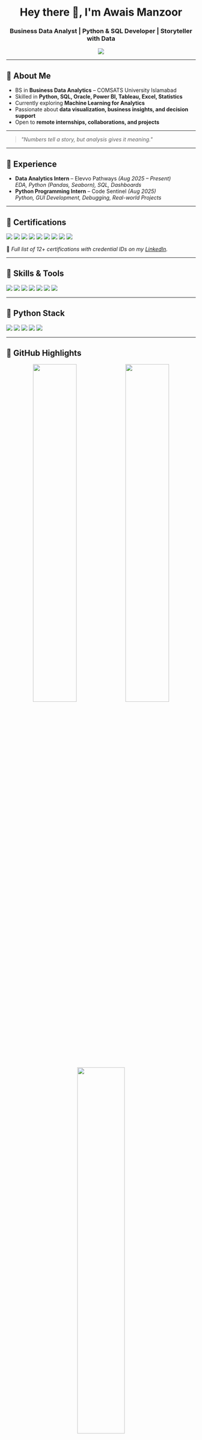 <!-- Profile Header -->
<h1 align="center">Hey there 👋, I'm Awais Manzoor</h1>
<h3 align="center">Business Data Analyst | Python & SQL Developer | Storyteller with Data</h3>

<p align="center">
  <img src="https://readme-typing-svg.herokuapp.com?color=1E90FF&size=24&center=true&vCenter=true&width=600&height=45&lines=Data+Analytics+|+Python+Programming;SQL+|+Excel+|+Power+BI+|+Tableau;Turning+Data+into+Actionable+Insights" />
</p>

---

## 🔹 About Me  
- BS in **Business Data Analytics** – COMSATS University Islamabad  
- Skilled in **Python, SQL, Oracle, Power BI, Tableau, Excel, Statistics**  
- Currently exploring **Machine Learning for Analytics**  
- Passionate about **data visualization, business insights, and decision support**  
- Open to **remote internships, collaborations, and projects**  

---

> *"Numbers tell a story, but analysis gives it meaning."*  

---

## 🔹 Experience  
- **Data Analytics Intern** – Elevvo Pathways *(Aug 2025 – Present)*  
  *EDA, Python (Pandas, Seaborn), SQL, Dashboards*  
- **Python Programming Intern** – Code Sentinel *(Aug 2025)*  
  *Python, GUI Development, Debugging, Real-world Projects*  

---

## 🔹 Certifications  

<p align="left">
  <img src="https://img.shields.io/badge/Google-The%20Power%20of%20Statistics-4285F4?style=for-the-badge&logo=google&logoColor=white"/>
  <img src="https://img.shields.io/badge/Google-Regression%20Analysis-4285F4?style=for-the-badge&logo=google&logoColor=white"/>
  <img src="https://img.shields.io/badge/IBM-Analyzing%20Data%20with%20Excel-006699?style=for-the-badge&logo=ibm&logoColor=white"/>
  <img src="https://img.shields.io/badge/edX-Introduction%20to%20SQL-8A2BE2?style=for-the-badge&logo=edx&logoColor=white"/>
  <img src="https://img.shields.io/badge/edX-Python%20Programming%20(Basic+OOP)-8A2BE2?style=for-the-badge&logo=edx&logoColor=white"/>
  <img src="https://img.shields.io/badge/MindLuster-Data%20Cleaning%20with%20Python-FF6F00?style=for-the-badge&logo=python&logoColor=white"/>
  <img src="https://img.shields.io/badge/MindLuster-Oracle%20SQL-F80000?style=for-the-badge&logo=oracle&logoColor=white"/>
  <img src="https://img.shields.io/badge/Codanics-Tableau%20for%20Data%20Analytics-E97627?style=for-the-badge&logo=tableau&logoColor=white"/>
  <img src="https://img.shields.io/badge/LinkedIn-Learning%20Courses-0077B5?style=for-the-badge&logo=linkedin&logoColor=white"/>
</p>

📌 *Full list of 12+ certifications with credential IDs on my [LinkedIn](https://www.linkedin.com/in/awaismanzoor/).*  

---

## 🔹 Skills & Tools  

<p align="left">
  <img src="https://img.shields.io/badge/Python-1E90FF?style=for-the-badge&logo=python&logoColor=white"/>
  <img src="https://img.shields.io/badge/SQL-4682B4?style=for-the-badge&logo=postgresql&logoColor=white"/>
  <img src="https://img.shields.io/badge/Oracle-F80000?style=for-the-badge&logo=oracle&logoColor=white"/>
  <img src="https://img.shields.io/badge/Power%20BI-F2C811?style=for-the-badge&logo=powerbi&logoColor=black"/>
  <img src="https://img.shields.io/badge/Tableau-E97627?style=for-the-badge&logo=tableau&logoColor=white"/>
  <img src="https://img.shields.io/badge/Excel-217346?style=for-the-badge&logo=microsoft-excel&logoColor=white"/>
  <img src="https://img.shields.io/badge/Statistics-3B82F6?style=for-the-badge&logo=mathworks&logoColor=white"/>
</p>

---

## 🔹 Python Stack  

<p align="left">
  <img src="https://img.shields.io/badge/Pandas-150458?style=for-the-badge&logo=pandas&logoColor=white"/>
  <img src="https://img.shields.io/badge/NumPy-013243?style=for-the-badge&logo=numpy&logoColor=white"/>
  <img src="https://img.shields.io/badge/Matplotlib-005C9E?style=for-the-badge&logo=plotly&logoColor=white"/>
  <img src="https://img.shields.io/badge/Seaborn-007ACC?style=for-the-badge&logo=python&logoColor=white"/>
  <img src="https://img.shields.io/badge/Scikit--Learn-F7931E?style=for-the-badge&logo=scikit-learn&logoColor=white"/>
</p>

---

## 🔹 GitHub Highlights  

<div align="center">
  <img src="https://github-readme-stats.vercel.app/api?username=Awais11227&show_icons=true&theme=radical&hide_border=true&title_color=1E90FF&icon_color=00BFFF&text_color=FFFFFF&bg_color=0D1117" width="48%"/>
  <img src="https://github-readme-streak-stats.herokuapp.com/?user=Awais11227&theme=radical&hide_border=true&ring=1E90FF&fire=FF6347&currStreakLabel=00BFFF&background=0D1117" width="48%"/>
</div>

<div align="center">
  <img src="https://github-readme-stats.vercel.app/api/top-langs/?username=Awais11227&layout=compact&theme=radical&hide_border=true&title_color=1E90FF&text_color=FFFFFF&bg_color=0D1117" width="50%"/>
</div>

---

## 🌐 Connect With Me  

- 💼 [LinkedIn](https://www.linkedin.com/in/awaismanzoor/)  
- 🖥 [GitHub](https://github.com/Awais11227)  

---

<p align="center">
  <img src="https://capsule-render.vercel.app/api?type=waving&color=1E90FF,00BFFF,3B82F6&height=100&section=footer"/>
</p>
